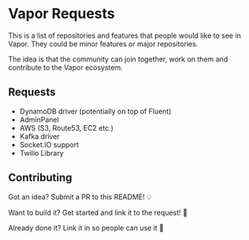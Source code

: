 # Vapor Requests

This is a list of repositories and features that people would like to see in Vapor. They could be minor features or major repositories.

The idea is that the community can join together, work on them and contribute to the Vapor ecosystem.

## Requests

* DynamoDB driver (potentially on top of Fluent)
* AdminPanel
* AWS (S3, Route53, EC2 etc.)
* Kafka driver
* Socket.IO support
* Twilio Library

## Contributing

Got an idea? Submit a PR to this README! 💡

Want to build it? Get started and link it to the request! 🚀

Already done it? Link it in so people can use it 🙌
